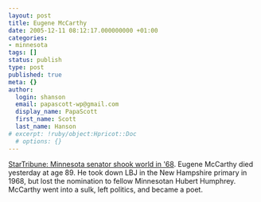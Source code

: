 ```yaml
---
layout: post
title: Eugene McCarthy
date: 2005-12-11 08:12:17.000000000 +01:00
categories:
- minnesota
tags: []
status: publish
type: post
published: true
meta: {}
author:
  login: shanson
  email: papascott-wp@gmail.com
  display_name: PapaScott
  first_name: Scott
  last_name: Hanson
# excerpt: !ruby/object:Hpricot::Doc
  # options: {}
---
```

<p><a href="http://www.startribune.com/stories/466/5775210.html" title="Minnesota senator shook world in '68">StarTribune: Minnesota senator shook world in '68</a>. Eugene McCarthy died yesterday at age 89. He took down LBJ in the New Hampshire primary in 1968, but lost the nomination to fellow Minnesotan Hubert Humphrey. McCarthy went into a sulk, left politics, and became a poet.</p>

